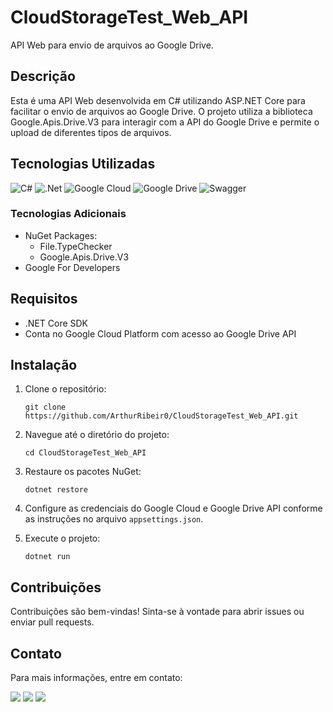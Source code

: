 # CloudStorageTest_Web_API

API Web para envio de arquivos ao Google Drive.

## Descrição

Esta é uma API Web desenvolvida em C# utilizando ASP.NET Core para facilitar o envio de arquivos ao Google Drive. O projeto utiliza a biblioteca Google.Apis.Drive.V3 para interagir com a API do Google Drive e permite o upload de diferentes tipos de arquivos.

## Tecnologias Utilizadas

![C#](https://img.shields.io/badge/c%23-%23239120.svg?style=for-the-badge&logo=csharp&logoColor=white)
![.Net](https://img.shields.io/badge/.NET-5C2D91?style=for-the-badge&logo=.net&logoColor=white)
![Google Cloud](https://img.shields.io/badge/GoogleCloud-%234285F4.svg?style=for-the-badge&logo=google-cloud&logoColor=white)
![Google Drive](https://img.shields.io/badge/Google%20Drive-4285F4?style=for-the-badge&logo=googledrive&logoColor=white)
![Swagger](https://img.shields.io/badge/-Swagger-%23Clojure?style=for-the-badge&logo=swagger&logoColor=white)

### Tecnologias Adicionais

- NuGet Packages:
  - File.TypeChecker
  - Google.Apis.Drive.V3
- Google For Developers

## Requisitos

- .NET Core SDK
- Conta no Google Cloud Platform com acesso ao Google Drive API

## Instalação

1. Clone o repositório:

   ```
   git clone https://github.com/ArthurRibeir0/CloudStorageTest_Web_API.git
   ```

2. Navegue até o diretório do projeto:

   ```
   cd CloudStorageTest_Web_API
   ```

3. Restaure os pacotes NuGet:

   ```
   dotnet restore
   ```

4. Configure as credenciais do Google Cloud e Google Drive API conforme as instruções no arquivo `appsettings.json`.

5. Execute o projeto:

   ```
   dotnet run
   ```

## Contribuições

Contribuições são bem-vindas! Sinta-se à vontade para abrir issues ou enviar pull requests.

## Contato

Para mais informações, entre em contato:

<div>
  <a href="https://www.instagram.com/arthurr2415" target="_blank"><img loading="lazy" src="https://img.shields.io/badge/-Instagram-%23E4405F?style=for-the-badge&logo=instagram&logoColor=white" target="_blank"></a>
  <a href = "mailto:dev.arthur15@gmail.com"><img loading="lazy" src="https://img.shields.io/badge/Gmail-D14836?style=for-the-badge&logo=gmail&logoColor=white" target="_blank"></a>
  <a href="https://www.linkedin.com/in/arthur-ribeiro-peixoto-3b0096232/" target="_blank"><img loading="lazy" src="https://img.shields.io/badge/-LinkedIn-%230077B5?style=for-the-badge&logo=linkedin&logoColor=white" target="_blank"></a>   
</div>

